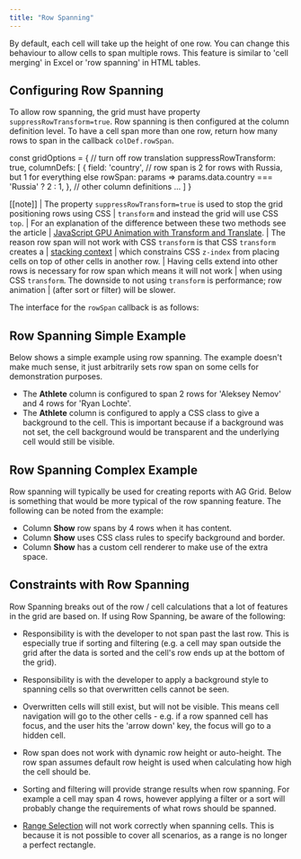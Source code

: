 ```yaml
---
title: "Row Spanning"
---
```


By default, each cell will take up the height of one row. You can change this behaviour
to allow cells to span multiple rows. This feature is similar to 'cell merging' in Excel
or 'row spanning' in HTML tables.


## Configuring Row Spanning

To allow row spanning, the grid must have property `suppressRowTransform=true`.
Row spanning is then configured at the column definition level. To have a cell
span more than one row, return how many rows to span in the callback
`colDef.rowSpan`.


<snippet spaceBetweenProperties="true">
const gridOptions = {
    // turn off row translation
    suppressRowTransform: true,
    columnDefs: [
        {
            field: 'country',
            // row span is 2 for rows with Russia, but 1 for everything else
            rowSpan: params => params.data.country === 'Russia' ? 2 : 1,
        },
        // other column definitions ...
    ]
}
</snippet>

[[note]]
| The property `suppressRowTransform=true` is used to stop the grid positioning rows using CSS
| `transform` and instead the grid will use CSS `top`.
| For an explanation of the difference between these two methods see the article
| [JavaScript GPU Animation with Transform and Translate](https://medium.com/ag-grid/javascript-gpu-animation-with-transform-and-translate-bf09c7000aa6).
| The reason row span will not work with CSS `transform` is that CSS `transform` creates a
| [stacking context](https://developer.mozilla.org/en-US/docs/Web/CSS/CSS_Positioning/Understanding_z_index/The_stacking_context)
| which constrains CSS `z-index` from placing cells on top of other cells in another row.
| Having cells extend into other rows is necessary for row span which means it will not work
| when using CSS `transform`. The downside to not using `transform` is performance; row animation
| (after sort or filter) will be slower.


The interface for the `rowSpan` callback is as follows:

<api-documentation source='column-properties/properties.json' section='spanning' names='["rowSpan"]' config='{ "codeSrc": "ColumnOptions"}'></api-documentation>

## Row Spanning Simple Example

Below shows a simple example using row spanning. The example doesn't make much sense,
it just arbitrarily sets row span on some cells for demonstration purposes.

- The **Athlete** column is configured to span 2 rows for 'Aleksey Nemov' and 4 rows for 'Ryan Lochte'.
- The **Athlete** column is configured to apply a CSS class to give a background to the cell. This is important because if a background was not set, the cell background would be transparent and the underlying cell would still be visible.


<grid-example title='Row Spanning Simple' name='row-spanning-simple' type='generated' options=' { "exampleHeight":  580 }'></grid-example>

## Row Spanning Complex Example

Row spanning will typically be used for creating reports with AG Grid. Below
is something that would be more typical of the row spanning feature. The following
can be noted from the example:


- Column **Show** row spans by 4 rows when it has content.
- Column **Show** uses CSS class rules to specify background and border.
- Column **Show** has a custom cell renderer to make use of the extra space.


<grid-example title='Row Spanning Complex' name='row-spanning-complex' type='generated' options=' { "exampleHeight": 580 } '></grid-example>

## Constraints with Row Spanning


Row Spanning breaks out of the row / cell calculations that a lot of features in the grid are based on.
If using Row Spanning, be aware of the following:

- Responsibility is with the developer to not span past the last row. This is especially true if sorting and filtering (e.g. a cell may span outside the grid after the data is sorted and the cell's row ends up at the bottom of the grid).

- Responsibility is with the developer to apply a background style to spanning cells so that overwritten cells cannot be seen.

- Overwritten cells will still exist, but will not be visible. This means cell navigation will go to the other cells - e.g. if a row spanned cell has focus, and the user hits the 'arrow down' key, the focus will go to a hidden cell.

- Row span does not work with dynamic row height or auto-height. The row span assumes default row height is used when calculating how high the cell should be.

- Sorting and filtering will provide strange results when row spanning. For example a cell may span 4 rows, however applying a filter or a sort will probably change the requirements of what rows should be spanned.

- [Range Selection](/range-selection/) will not work correctly when spanning cells. This is because it is not possible to cover all scenarios, as a range is no longer a perfect rectangle.